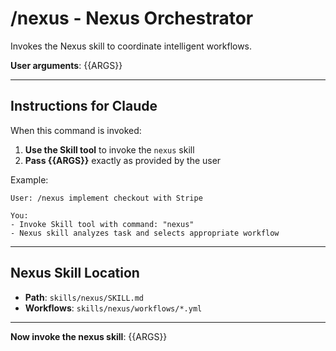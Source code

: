 # /nexus - Nexus Orchestrator

Invokes the Nexus skill to coordinate intelligent workflows.

**User arguments**: {{ARGS}}

---

## Instructions for Claude

When this command is invoked:

1. **Use the Skill tool** to invoke the `nexus` skill
2. **Pass {{ARGS}}** exactly as provided by the user

Example:
```
User: /nexus implement checkout with Stripe

You:
- Invoke Skill tool with command: "nexus"
- Nexus skill analyzes task and selects appropriate workflow
```

---

## Nexus Skill Location

- **Path**: `skills/nexus/SKILL.md`
- **Workflows**: `skills/nexus/workflows/*.yml`

---

**Now invoke the nexus skill**: {{ARGS}}
